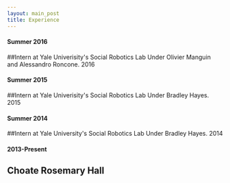 ```yaml
---
layout: main_post
title: Experience
---
```

#### Summer 2016
##Intern at Yale Univerisity's Social Robotics Lab
   Under Olivier Manguin and Alessandro Roncone. 2016


#### Summer 2015
##Intern at Yale Univerisity's Social Robotics Lab
   Under Bradley Hayes. 2015


#### Summer 2014
##Intern at Yale University's Social Robotics Lab
   Under Bradley Hayes. 2014


#### 2013-Present
## Choate Rosemary Hall


   